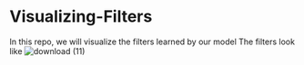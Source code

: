 # Visualizing-Filters
In this repo, we will visualize the filters learned by our model
The filters look like
![download (11)](https://user-images.githubusercontent.com/65707153/116071046-f92c1900-a6aa-11eb-9a24-eeacce45d3a9.png)
